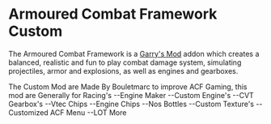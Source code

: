 # Armoured Combat Framework Custom

The Armoured Combat Framework is a [Garry's Mod][] addon which creates a balanced, realistic and fun to play combat damage system, simulating projectiles, armor and explosions, as well as engines and gearboxes.

The Custom Mod are Made By Bouletmarc to improve ACF Gaming, this mod are Generally for Racing's
  --Engine Maker
  --Custom Engine's
  --CVT Gearbox's
  --Vtec Chips
  --Engine Chips
  --Nos Bottles
  --Custom Texture's
  --Customized ACF Menu
  --LOT More

[Garry's Mod]: <http://garrysmod.com/>